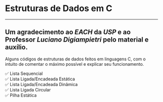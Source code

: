 # Estruturas de Dados em C

***

## Um agradecimento ao ***EACH*** da ***USP*** e ao Professor ***Luciano Digiampietri*** pelo material e auxílio.

Alguns códigos de estruturas de dados feitos em linguagens C, com o intuito de comentar o máximo possível e explicar seu funcionamento.

✅ Lista Sequencial  
✅ Lista Ligada/Encadeada Estática  
✅ Lista Ligada/Encadeada Dinâmica  
✅ Lista Ligada Circular  
✅ Pilha Estática 